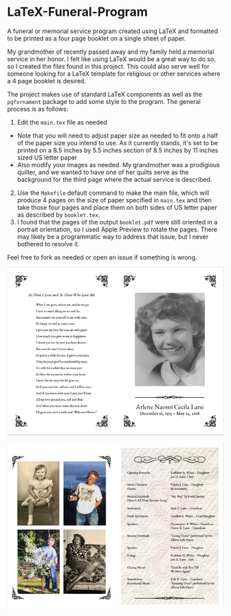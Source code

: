 # LaTeX-Funeral-Program

A funeral or memorial service program created using LaTeX and formatted to be printed as a four page booklet on a single sheet of paper.

My grandmother of recently passed away and my family held a memorial service in her honor. I felt like using LaTeX would be a great way to do so, so I created the files found in this project. This could also serve well for someone looking for a LaTeX template for religious or other services where a 4 page booklet is desired.

The project makes use of standard LaTeX components as well as the `pgfornament` package to add some style to the program. The general process is as follows:

1. Edit the `main.tex` file as needed
  * Note that you will need to adjust paper size as needed to fit onto a half of the paper size you intend to use. As it currently stands, it's set to be printed on a 8.5 inches by 5.5 inches section of 8.5 inches by 11 inches sized US letter paper
  * Also modify your images as needed. My grandmother was a prodigious quilter, and we wanted to have one of her quilts serve as the background for the third page where the actual service is described.
2. Use the `Makefile` default command to make the main file, which will produce 4 pages on the size of paper specified in `main.tex` and then take those four pages and place them on both sides of US letter paper as described by `booklet.tex`.
3. I found that the pages of the output `booklet.pdf` were still oriented in a portrait orientation, so I used Apple Preview to rotate the pages. There may likely be a programmatic way to address that issue, but I never bothered to resolve it. 

Feel free to fork as needed or open an issue if something is wrong.

![Page 1 of final output](screenshot1.png)

![Page 2 of final output](screenshot2.png)
